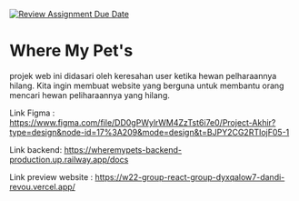 [![Review Assignment Due Date](https://classroom.github.com/assets/deadline-readme-button-24ddc0f5d75046c5622901739e7c5dd533143b0c8e959d652212380cedb1ea36.svg)](https://classroom.github.com/a/TobMfSnq)

# Where My Pet's

projek web ini didasari oleh keresahan user ketika hewan pelharaannya hilang. Kita ingin membuat website yang berguna untuk membantu orang mencari hewan peliharaannya yang hilang.

Link Figma : https://www.figma.com/file/DD0gPWylrWM4ZzTst6i7e0/Project-Akhir?type=design&node-id=17%3A209&mode=design&t=BJPY2CG2RTIojF05-1

Link backend: https://wheremypets-backend-production.up.railway.app/docs

Link preview website : https://w22-group-react-group-dyxqalow7-dandi-revou.vercel.app/
